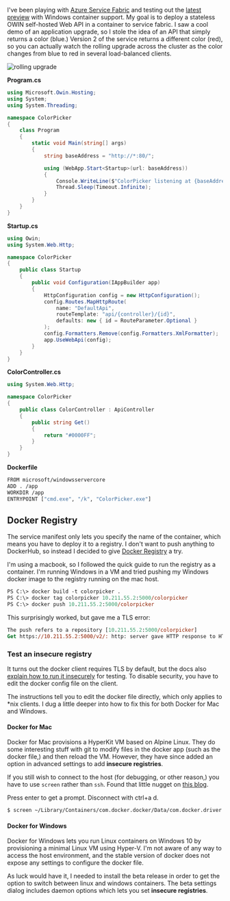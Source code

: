 I've been playing with [Azure Service Fabric](https://azure.microsoft.com/en-us/services/service-fabric/) and testing out 
the [latest preview](https://blogs.msdn.microsoft.com/azureservicefabric/2016/12/15/release-of-sdk-2-4-145-and-runtime-5-4-145-for-windows/) 
with Windows container support. My goal is to deploy a stateless OWIN self-hosted Web API in a container to
service fabric. I saw a cool demo of an application upgrade, so I stole the idea of an API that simply returns a color (blue.) 
Version 2 of the service returns a different color (red), so you can actually watch the rolling upgrade across the cluster
as the color changes from blue to red in several load-balanced clients. 

![rolling upgrade](https://cloud.githubusercontent.com/assets/1297859/21374753/153a4a92-c6f7-11e6-8837-1d1ba4926890.png)

**Program.cs**
```cs
using Microsoft.Owin.Hosting;
using System;
using System.Threading;

namespace ColorPicker
{
    class Program
    {
        static void Main(string[] args)
        {
            string baseAddress = "http://*:80/";

            using (WebApp.Start<Startup>(url: baseAddress))
            {
                Console.WriteLine($"ColorPicker listening at {baseAddress}");
                Thread.Sleep(Timeout.Infinite);
            }
        }
    }
}
```

**Startup.cs**
```cs
using Owin;
using System.Web.Http;

namespace ColorPicker
{
    public class Startup
    {
        public void Configuration(IAppBuilder app)
        {
            HttpConfiguration config = new HttpConfiguration();
            config.Routes.MapHttpRoute(
                name: "DefaultApi",
                routeTemplate: "api/{controller}/{id}",
                defaults: new { id = RouteParameter.Optional }
            );
            config.Formatters.Remove(config.Formatters.XmlFormatter);
            app.UseWebApi(config);
        }
    }
}
```

**ColorController.cs**
```cs
using System.Web.Http;

namespace ColorPicker
{
    public class ColorController : ApiController
    {
        public string Get()
        {
            return "#0000FF";
        }
    }
}
```
**Dockerfile**
```sh
FROM microsoft/windowsservercore
ADD . /app
WORKDIR /app
ENTRYPOINT ["cmd.exe", "/k", "ColorPicker.exe"]
```

## Docker Registry
The service manifest only lets you specify the name of the container, which means you have to deploy it to a registry. I don't
want to push anything to DockerHub, so instead I decided to give [Docker Registry](https://docs.docker.com/registry/) a try.

I'm using a macbook, so I followed the quick guide to run the registry as a container. I'm running Windows in a VM and tried pushing my Windows docker image to the registry running on the mac host. 

```ps
PS C:\> docker build -t colorpicker .
PS C:\> docker tag colorpicker 10.211.55.2:5000/colorpicker
PS C:\> docker push 10.211.55.2:5000/colorpicker
```

This surprisingly worked, but gave me a TLS error:

```ps
The push refers to a repository [10.211.55.2:5000/colorpicker]
Get https://10.211.55.2:5000/v2/: http: server gave HTTP response to HTTPS client
```
### Test an insecure registry
It turns out the docker client requires TLS by default, but the docs also [explain how to run it insecurely](https://docs.docker.com/registry/insecure/) for testing. To disable security, you have to edit the docker config file on the client.

The instructions tell you to edit the docker file directly, which only applies to \*nix clients. I dug a little deeper into how to fix this for both Docker for Mac and Windows.

#### Docker for Mac
Docker for Mac provisions a HyperKit VM based on Alpine Linux. They do some interesting stuff with git to modify files in the docker app (such as the docker file,) and then reload the VM. However, they have since added an option in advanced settings to add **insecure registries**.

If you still wish to connect to the host (for debugging, or other reason,) you have to use `screen` rather than `ssh`. Found that little nugget on [this blog](https://blog.bennycornelissen.nl/docker-for-mac-neat-fast-and-flawed/).

Press enter to get a prompt. Disconnect with ctrl+a d.

```bash
$ screen ~/Library/Containers/com.docker.docker/Data/com.docker.driver.amd64-linux/tty
```

#### Docker for Windows
Docker for Windows lets you run Linux containers on Windows 10 by provisioning a minimal Linux VM using Hyper-V. I'm not aware of any way to access the host environment, and the stable version of docker does not expose any settings to configure the docker file. 

As luck would have it, I needed to install the beta release in order to get the option to switch between linux and windows containers. The beta settings dialog includes daemon options which lets you set **insecure registries**.
